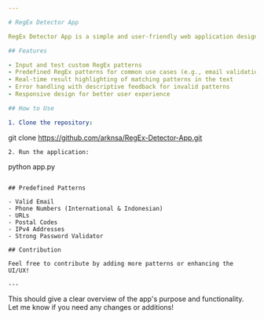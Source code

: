 ```yaml
---

# RegEx Detector App

RegEx Detector App is a simple and user-friendly web application designed to help users explore and test regular expressions (RegEx) in real-time. With an intuitive interface, users can input their own text and choose or define their own RegEx patterns to see matches highlighted in the text.

## Features

- Input and test custom RegEx patterns
- Predefined RegEx patterns for common use cases (e.g., email validation, phone numbers, etc.)
- Real-time result highlighting of matching patterns in the text
- Error handling with descriptive feedback for invalid patterns
- Responsive design for better user experience

## How to Use

1. Clone the repository:
   ```
   git clone https://github.com/arknsa/RegEx-Detector-App.git
   ```
2. Run the application:
   ```
   python app.py
   ```

## Predefined Patterns

- Valid Email
- Phone Numbers (International & Indonesian)
- URLs
- Postal Codes
- IPv4 Addresses
- Strong Password Validator

## Contribution

Feel free to contribute by adding more patterns or enhancing the UI/UX!

---
```


This should give a clear overview of the app's purpose and functionality. Let me know if you need any changes or additions!
